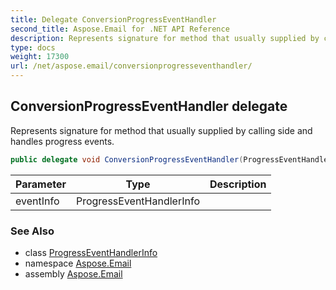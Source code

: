 ```yaml
---
title: Delegate ConversionProgressEventHandler
second_title: Aspose.Email for .NET API Reference
description: Represents signature for method that usually supplied by calling side and handles progress events
type: docs
weight: 17300
url: /net/aspose.email/conversionprogresseventhandler/
---
```

## ConversionProgressEventHandler delegate

Represents signature for method that usually supplied by calling side and handles progress events.

```csharp
public delegate void ConversionProgressEventHandler(ProgressEventHandlerInfo eventInfo);
```

| Parameter | Type | Description |
| --- | --- | --- |
| eventInfo | ProgressEventHandlerInfo |  |

### See Also

* class [ProgressEventHandlerInfo](../progresseventhandlerinfo/)
* namespace [Aspose.Email](../../aspose.email/)
* assembly [Aspose.Email](../../)


